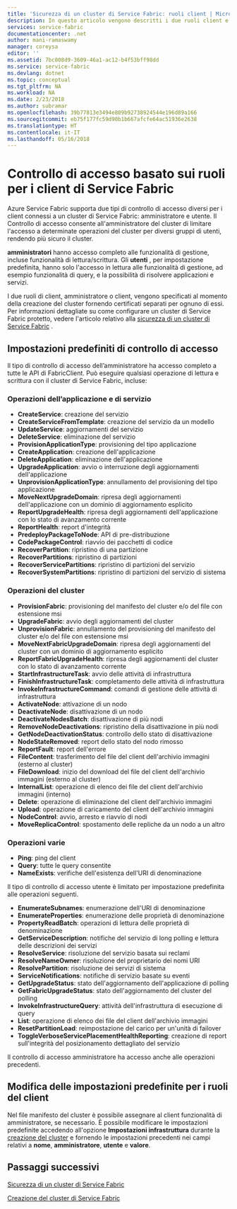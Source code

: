 ```yaml
---
title: 'Sicurezza di un cluster di Service Fabric: ruoli client | Microsoft Docs'
description: In questo articolo vengono descritti i due ruoli client e le autorizzazioni fornite per i ruoli.
services: service-fabric
documentationcenter: .net
author: mani-ramaswamy
manager: coreysa
editor: ''
ms.assetid: 7bc808d9-3609-46a1-ac12-b4f53bff98dd
ms.service: service-fabric
ms.devlang: dotnet
ms.topic: conceptual
ms.tgt_pltfrm: NA
ms.workload: NA
ms.date: 2/23/2018
ms.author: subramar
ms.openlocfilehash: 39b77813e3494e809b92738924544e196d89a166
ms.sourcegitcommit: eb75f177fc59d90b1b667afcfe64ac51936e2638
ms.translationtype: HT
ms.contentlocale: it-IT
ms.lasthandoff: 05/16/2018
---
```

# <a name="role-based-access-control-for-service-fabric-clients"></a>Controllo di accesso basato sui ruoli per i client di Service Fabric
Azure Service Fabric supporta due tipi di controllo di accesso diversi per i client connessi a un cluster di Service Fabric: amministratore e utente. Il Controllo di accesso consente all'amministratore del cluster di limitare l'accesso a determinate operazioni del cluster per diversi gruppi di utenti, rendendo più sicuro il cluster.  

**amministratori** hanno accesso completo alle funzionalità di gestione, incluse funzionalità di lettura/scrittura. Gli **utenti** , per impostazione predefinita, hanno solo l'accesso in lettura alle funzionalità di gestione, ad esempio funzionalità di query, e la possibilità di risolvere applicazioni e servizi.

I due ruoli di client, amministratore o client, vengono specificati al momento della creazione del cluster fornendo certificati separati per ognuno di essi. Per informazioni dettagliate su come configurare un cluster di Service Fabric protetto, vedere l'articolo relativo alla [sicurezza di un cluster di Service Fabric](service-fabric-cluster-security.md) .

## <a name="default-access-control-settings"></a>Impostazioni predefiniti di controllo di accesso
Il tipo di controllo di accesso dell’amministratore ha accesso completo a tutte le API di FabricClient. Può eseguire qualsiasi operazione di lettura e scrittura con il cluster di Service Fabric, incluse:

### <a name="application-and-service-operations"></a>Operazioni dell’applicazione e di servizio
* **CreateService**: creazione del servizio                             
* **CreateServiceFromTemplate**: creazione del servizio da un modello                             
* **UpdateService**: aggiornamenti del servizio                             
* **DeleteService**: eliminazione del servizio                             
* **ProvisionApplicationType**: provisioning del tipo applicazione                             
* **CreateApplication**: creazione dell'applicazione                               
* **DeleteApplication**: eliminazione dell'applicazione                             
* **UpgradeApplication**: avvio o interruzione degli aggiornamenti dell'applicazione                             
* **UnprovisionApplicationType**: annullamento del provisioning del tipo applicazione                             
* **MoveNextUpgradeDomain**: ripresa degli aggiornamenti dell'applicazione con un dominio di aggiornamento esplicito                             
* **ReportUpgradeHealth**: ripresa degli aggiornamenti dell'applicazione con lo stato di avanzamento corrente                             
* **ReportHealth**: report d'integrità                             
* **PredeployPackageToNode**: API di pre-distribuzione                            
* **CodePackageControl**: riavvio dei pacchetti di codice                             
* **RecoverPartition**: ripristino di una partizione                             
* **RecoverPartitions**: ripristino di partizioni                             
* **RecoverServicePartitions**: ripristino di partizioni del servizio                             
* **RecoverSystemPartitions**: ripristino di partizioni del servizio di sistema                             

### <a name="cluster-operations"></a>Operazioni del cluster
* **ProvisionFabric**: provisioning del manifesto del cluster e/o del file con estensione msi                             
* **UpgradeFabric**: avvio degli aggiornamenti del cluster                             
* **UnprovisionFabric**: annullamento del provisioning del manifesto del cluster e/o del file con estensione msi                         
* **MoveNextFabricUpgradeDomain**: ripresa degli aggiornamenti del cluster con un dominio di aggiornamento esplicito                             
* **ReportFabricUpgradeHealth**: ripresa degli aggiornamenti del cluster con lo stato di avanzamento corrente                             
* **StartInfrastructureTask**: avvio delle attività di infrastruttura                             
* **FinishInfrastructureTask**: completamento delle attività di infrastruttura                             
* **InvokeInfrastructureCommand**: comandi di gestione delle attività di infrastruttura                              
* **ActivateNode**: attivazione di un nodo                             
* **DeactivateNode**: disattivazione di un nodo                             
* **DeactivateNodesBatch**: disattivazione di più nodi                             
* **RemoveNodeDeactivations**: ripristino della disattivazione in più nodi                             
* **GetNodeDeactivationStatus**: controllo dello stato di disattivazione                             
* **NodeStateRemoved**: report dello stato del nodo rimosso                             
* **ReportFault**: report dell'errore                             
* **FileContent**: trasferimento del file del client dell'archivio immagini (esterno al cluster)                             
* **FileDownload**: inizio del download del file del client dell'archivio immagini (esterno al cluster)                             
* **InternalList**: operazione di elenco dei file del client dell'archivio immagini (interno)                             
* **Delete**: operazione di eliminazione del client dell'archivio immagini                              
* **Upload**: operazione di caricamento del client dell'archivio immagini                             
* **NodeControl**: avvio, arresto e riavvio di nodi                             
* **MoveReplicaControl**: spostamento delle repliche da un nodo a un altro                             

### <a name="miscellaneous-operations"></a>Operazioni varie
* **Ping**: ping del client                             
* **Query**: tutte le query consentite
* **NameExists**: verifiche dell'esistenza dell'URI di denominazione                             

Il tipo di controllo di accesso utente è limitato per impostazione predefinita alle operazioni seguenti. 

* **EnumerateSubnames**: enumerazione dell'URI di denominazione                             
* **EnumerateProperties**: enumerazione delle proprietà di denominazione                             
* **PropertyReadBatch**: operazioni di lettura delle proprietà di denominazione                             
* **GetServiceDescription**: notifiche del servizio di long polling e lettura delle descrizioni dei servizi                             
* **ResolveService**: risoluzione del servizio basata sui reclami                             
* **ResolveNameOwner**: risoluzione del proprietario dei nomi URI                             
* **ResolvePartition**: risoluzione dei servizi di sistema                             
* **ServiceNotifications**: notifiche di servizio basate su eventi                             
* **GetUpgradeStatus**: stato dell'aggiornamento dell'applicazione di polling                             
* **GetFabricUpgradeStatus**: stato dell'aggiornamento del cluster del polling                             
* **InvokeInfrastructureQuery**: attività dell'infrastruttura di esecuzione di query                             
* **List**: operazione di elenco dei file del client dell'archivio immagini                             
* **ResetPartitionLoad**: reimpostazione del carico per un'unità di failover                             
* **ToggleVerboseServicePlacementHealthReporting**: creazione di report sull'integrità del posizionamento dettagliato del servizio                             

Il controllo di accesso amministratore ha accesso anche alle operazioni precedenti.

## <a name="changing-default-settings-for-client-roles"></a>Modifica delle impostazioni predefinite per i ruoli del client
Nel file manifesto del cluster è possibile assegnare al client funzionalità di amministratore, se necessario. È possibile modificare le impostazioni predefinite accedendo all'opzione **Impostazioni infrastruttura** durante la [creazione del cluster](service-fabric-cluster-creation-via-portal.md) e fornendo le impostazioni precedenti nei campi relativi a **nome**, **amministratore**, **utente** e **valore**.

## <a name="next-steps"></a>Passaggi successivi
[Sicurezza di un cluster di Service Fabric](service-fabric-cluster-security.md)

[Creazione del cluster di Service Fabric](service-fabric-cluster-creation-via-portal.md)

